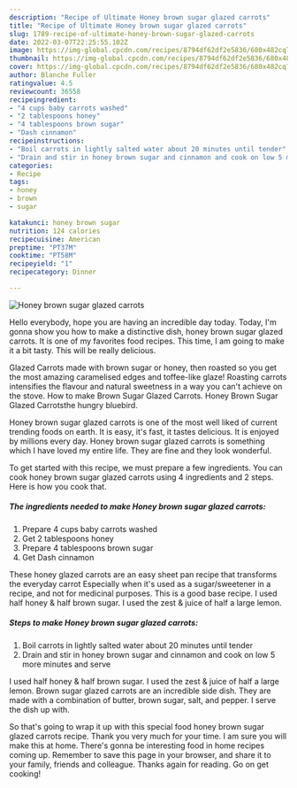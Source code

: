 ```yaml
---
description: "Recipe of Ultimate Honey brown sugar glazed carrots"
title: "Recipe of Ultimate Honey brown sugar glazed carrots"
slug: 1789-recipe-of-ultimate-honey-brown-sugar-glazed-carrots
date: 2022-03-07T22:25:55.102Z
image: https://img-global.cpcdn.com/recipes/8794df62df2e5836/680x482cq70/honey-brown-sugar-glazed-carrots-recipe-main-photo.jpg
thumbnail: https://img-global.cpcdn.com/recipes/8794df62df2e5836/680x482cq70/honey-brown-sugar-glazed-carrots-recipe-main-photo.jpg
cover: https://img-global.cpcdn.com/recipes/8794df62df2e5836/680x482cq70/honey-brown-sugar-glazed-carrots-recipe-main-photo.jpg
author: Blanche Fuller
ratingvalue: 4.5
reviewcount: 36558
recipeingredient:
- "4 cups baby carrots washed"
- "2 tablespoons honey"
- "4 tablespoons brown sugar"
- "Dash cinnamon"
recipeinstructions:
- "Boil carrots in lightly salted water about 20 minutes until tender"
- "Drain and stir in honey brown sugar and cinnamon and cook on low 5 more minutes and serve"
categories:
- Recipe
tags:
- honey
- brown
- sugar

katakunci: honey brown sugar 
nutrition: 124 calories
recipecuisine: American
preptime: "PT37M"
cooktime: "PT58M"
recipeyield: "1"
recipecategory: Dinner

---
```



![Honey brown sugar glazed carrots](https://img-global.cpcdn.com/recipes/8794df62df2e5836/680x482cq70/honey-brown-sugar-glazed-carrots-recipe-main-photo.jpg)

Hello everybody, hope you are having an incredible day today. Today, I'm gonna show you how to make a distinctive dish, honey brown sugar glazed carrots. It is one of my favorites food recipes. This time, I am going to make it a bit tasty. This will be really delicious.

Glazed Carrots made with brown sugar or honey, then roasted so you get the most amazing caramelised edges and toffee-like glaze! Roasting carrots intensifies the flavour and natural sweetness in a way you can't achieve on the stove. How to make Brown Sugar Glazed Carrots. Honey Brown Sugar Glazed Carrotsthe hungry bluebird.

Honey brown sugar glazed carrots is one of the most well liked of current trending foods on earth. It is easy, it's fast, it tastes delicious. It is enjoyed by millions every day. Honey brown sugar glazed carrots is something which I have loved my entire life. They are fine and they look wonderful.


To get started with this recipe, we must prepare a few ingredients. You can cook honey brown sugar glazed carrots using 4 ingredients and 2 steps. Here is how you cook that.

<!--inarticleads1-->

##### The ingredients needed to make Honey brown sugar glazed carrots:

1. Prepare 4 cups baby carrots washed
1. Get 2 tablespoons honey
1. Prepare 4 tablespoons brown sugar
1. Get Dash cinnamon


These honey glazed carrots are an easy sheet pan recipe that transforms the everyday carrot Especially when it's used as a sugar/sweetener in a recipe, and not for medicinal purposes. This is a good base recipe. I used half honey & half brown sugar. I used the zest & juice of half a large lemon. 

<!--inarticleads2-->

##### Steps to make Honey brown sugar glazed carrots:

1. Boil carrots in lightly salted water about 20 minutes until tender
1. Drain and stir in honey brown sugar and cinnamon and cook on low 5 more minutes and serve


I used half honey & half brown sugar. I used the zest & juice of half a large lemon. Brown sugar glazed carrots are an incredible side dish. They are made with a combination of butter, brown sugar, salt, and pepper. I serve the dish up with. 

So that's going to wrap it up with this special food honey brown sugar glazed carrots recipe. Thank you very much for your time. I am sure you will make this at home. There's gonna be interesting food in home recipes coming up. Remember to save this page in your browser, and share it to your family, friends and colleague. Thanks again for reading. Go on get cooking!
